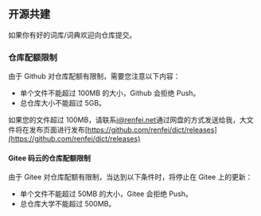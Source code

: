 ## 开源共建

如果你有好的词库/词典欢迎向仓库提交。

### 仓库配额限制

由于 Github 对仓库配额有限制，需要您注意以下内容：

* 单个文件不能超过 100MB 的大小，Github 会拒绝 Push。
* 总仓库大小不能超过 5GB。

如果您的文件超过 100MB，请联系[i@renfei.net](mailto:i@renfei.net)通过网盘的方式发送给我，大文件将在发布页面进行发布[https://github.com/renfei/dict/releases](https://github.com/renfei/dict/releases)

#### Gitee 码云的仓库配额限制

由于 Gitee 对仓库配额有限制，当达到以下条件时，将停止在 Gitee 上的更新：

* 单个文件不能超过 50MB 的大小，Gitee 会拒绝 Push。
* 总仓库大学不能超过 500MB。